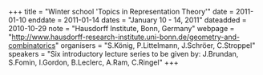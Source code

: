 +++
title = "Winter school 'Topics in Representation Theory'"
date = 2011-01-10
enddate = 2011-01-14
dates = "January 10 - 14, 2011"
dateadded = 2010-10-29
note = "Hausdorff Institute, Bonn, Germany"
webpage = "http://www.hausdorff-research-institute.uni-bonn.de/geometry-and-combinatorics"
organisers = "S.König, P.Littelmann, J.Schröer, C.Stroppel"
speakers = "Six introductory lecture series to be given by:
J.Brundan, S.Fomin, I.Gordon, B.Leclerc, A.Ram, C.Ringel"
+++
